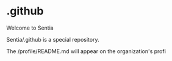 # .github
Welcome to Sentia

Sentia/.github is a special repository.

The /profile/README.md will appear on the organization's profi
